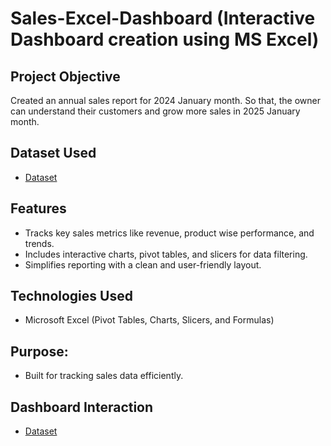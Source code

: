 # Sales-Excel-Dashboard (Interactive Dashboard creation using MS Excel)
## Project Objective
Created an annual sales report for 2024 January month. So that, the owner can understand their customers and grow more sales in 2025 January month. 

## Dataset Used
- <a href="https://https://github.com/Akshaya-Akshu/Sales-Excel-Dashboard/blob/main/Sales%20Excel%20Dashboard.xlsx">Dataset</a>

## Features
- Tracks key sales metrics like revenue, product wise performance, and trends.
- Includes interactive charts, pivot tables, and slicers for data filtering.
- Simplifies reporting with a clean and user-friendly layout.

## Technologies Used
- Microsoft Excel (Pivot Tables, Charts, Slicers, and Formulas)

## Purpose:
- Built for tracking sales data efficiently.

## Dashboard Interaction
- <a href="https://https://github.com/Akshaya-Akshu/Sales-Excel-Dashboard/blob/main/IMG%20of%20Sales%20dashboard%20.png">Dataset</a>
